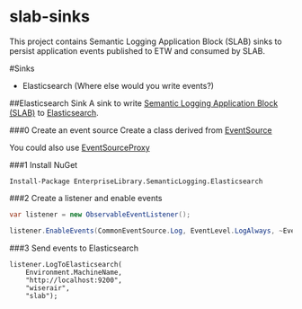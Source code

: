 slab-sinks
==========
This project contains Semantic Logging Application Block (SLAB) sinks to persist application events published to ETW and consumed by SLAB.

#Sinks
* Elasticsearch (Where else would you write events?)

##Elasticsearch Sink
A sink to write [Semantic Logging Application Block (SLAB)](http://slab.codeplex.com) to [Elasticsearch](http://www.elasticsearch.org).

###0 Create an event source
Create a class derived from [EventSource](http://msdn.microsoft.com/en-us/library/system.diagnostics.tracing.eventsource(v=vs.110).aspx)

You could also use [EventSourceProxy](https://github.com/jonwagner/EventSourceProxy)

###1 Install NuGet
```
Install-Package EnterpriseLibrary.SemanticLogging.Elasticsearch
```
###2 Create a listener and enable events
```C#
var listener = new ObservableEventListener();

listener.EnableEvents(CommonEventSource.Log, EventLevel.LogAlways, ~EventKeywords.None);
```

###3 Send events to Elasticsearch
```
listener.LogToElasticsearch(
    Environment.MachineName,
    "http://localhost:9200",
    "wiserair",
    "slab");
```
